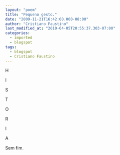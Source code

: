 ```yaml
---
layout: "poem"
title: "Pequeno gesto."
date: "2009-11-21T16:42:00.000-08:00"
author: "Cristiano Faustino"
last_modified_at: "2010-04-05T20:55:37.303-07:00"
categories:
  - imported
  - blogspot
tags:
  - blogspot
  - Cristiano Faustino
---
```


H

I

S

T

O

R

I

A

Sem fim.
